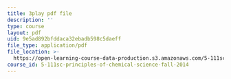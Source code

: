```yaml
---
title: 3play pdf file
description: ''
type: course
layout: pdf
uid: 9e5ad892bfddaca32ebadb598c5daeff
file_type: application/pdf
file_location: >-
  https://open-learning-course-data-production.s3.amazonaws.com/5-111sc-principles-of-chemical-science-fall-2014/9e5ad892bfddaca32ebadb598c5daeff_Ja9eEQQzTic.pdf
course_id: 5-111sc-principles-of-chemical-science-fall-2014
---
```

